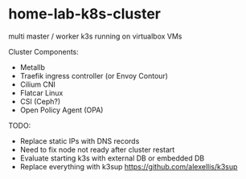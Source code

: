 # home-lab-k8s-cluster

multi master / worker k3s running on virtualbox VMs

Cluster Components:

- Metallb
- Traefik ingress controller (or Envoy Contour)
- Cilium CNI
- Flatcar Linux
- CSI (Ceph?)
- Open Policy Agent (OPA)


TODO:

- Replace static IPs with DNS records
- Need to fix node not ready after cluster restart 
- Evaluate starting k3s with external DB or embedded DB
- Replace everything with k3sup https://github.com/alexellis/k3sup
